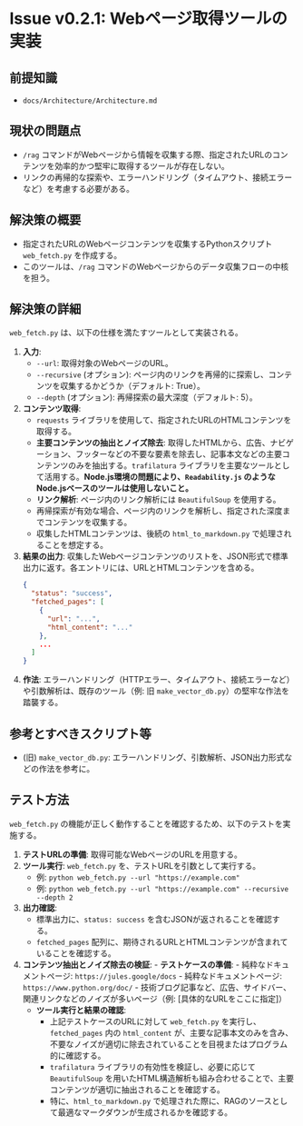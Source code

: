 # Issue v0.2.1: Webページ取得ツールの実装

## 前提知識
- `docs/Architecture/Architecture.md`

## 現状の問題点
- `/rag` コマンドがWebページから情報を収集する際、指定されたURLのコンテンツを効率的かつ堅牢に取得するツールが存在しない。
- リンクの再帰的な探索や、エラーハンドリング（タイムアウト、接続エラーなど）を考慮する必要がある。

## 解決策の概要
- 指定されたURLのWebページコンテンツを収集するPythonスクリプト `web_fetch.py` を作成する。
- このツールは、`/rag` コマンドのWebページからのデータ収集フローの中核を担う。

## 解決策の詳細
`web_fetch.py` は、以下の仕様を満たすツールとして実装される。

1.  **入力**:
    - `--url`: 取得対象のWebページのURL。
    - `--recursive` (オプション): ページ内のリンクを再帰的に探索し、コンテンツを収集するかどうか（デフォルト: True）。
    - `--depth` (オプション): 再帰探索の最大深度（デフォルト: 5）。
2.  **コンテンツ取得**:
    - `requests` ライブラリを使用して、指定されたURLのHTMLコンテンツを取得する。
    - **主要コンテンツの抽出とノイズ除去**: 取得したHTMLから、広告、ナビゲーション、フッターなどの不要な要素を除去し、記事本文などの主要コンテンツのみを抽出する。`trafilatura` ライブラリを主要なツールとして活用する。**Node.js環境の問題により、`Readability.js` のようなNode.jsベースのツールは使用しないこと。**
    - **リンク解析**: ページ内のリンク解析には `BeautifulSoup` を使用する。
    - 再帰探索が有効な場合、ページ内のリンクを解析し、指定された深度までコンテンツを収集する。
    - 収集したHTMLコンテンツは、後続の `html_to_markdown.py` で処理されることを想定する。
3.  **結果の出力**: 収集したWebページコンテンツのリストを、JSON形式で標準出力に返す。各エントリには、URLとHTMLコンテンツを含める。
    ```json
    {
      "status": "success",
      "fetched_pages": [
        {
          "url": "...",
          "html_content": "..."
        },
        ...
      ]
    }
    ```
4.  **作法**: エラーハンドリング（HTTPエラー、タイムアウト、接続エラーなど）や引数解析は、既存のツール（例: 旧 `make_vector_db.py`）の堅牢な作法を踏襲する。

## 参考とすべきスクリプト等
- (旧) `make_vector_db.py`: エラーハンドリング、引数解析、JSON出力形式などの作法を参考に。

## テスト方法
`web_fetch.py` の機能が正しく動作することを確認するため、以下のテストを実施する。

1.  **テストURLの準備**: 取得可能なWebページのURLを用意する。
2.  **ツール実行**: `web_fetch.py` を、テストURLを引数として実行する。
    - 例: `python web_fetch.py --url "https://example.com"`
    - 例: `python web_fetch.py --url "https://example.com" --recursive --depth 2`
3.  **出力確認**:
    - 標準出力に、`status: success` を含むJSONが返されることを確認する。
    - `fetched_pages` 配列に、期待されるURLとHTMLコンテンツが含まれていることを確認する。
4.  **コンテンツ抽出とノイズ除去の検証**:
        -   **テストケースの準備**:
        -   純粋なドキュメントページ: `https://jules.google/docs`
        -   純粋なドキュメントページ: `https://www.python.org/doc/`
        -   技術ブログ記事など、広告、サイドバー、関連リンクなどのノイズが多いページ（例: [具体的なURLをここに指定]）
    -   **ツール実行と結果の確認**:
        -   上記テストケースのURLに対して `web_fetch.py` を実行し、`fetched_pages` 内の `html_content` が、主要な記事本文のみを含み、不要なノイズが適切に除去されていることを目視またはプログラム的に確認する。
        -   `trafilatura` ライブラリの有効性を検証し、必要に応じて `BeautifulSoup` を用いたHTML構造解析も組み合わせることで、主要コンテンツが適切に抽出されることを確認する。
        -   特に、`html_to_markdown.py` で処理された際に、RAGのソースとして最適なマークダウンが生成されるかを確認する。

